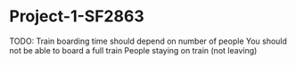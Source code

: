 # Project-1-SF2863

TODO:
	Train boarding time should depend on number of people
	You should not be able to board a full train
	People staying on train (not leaving)

